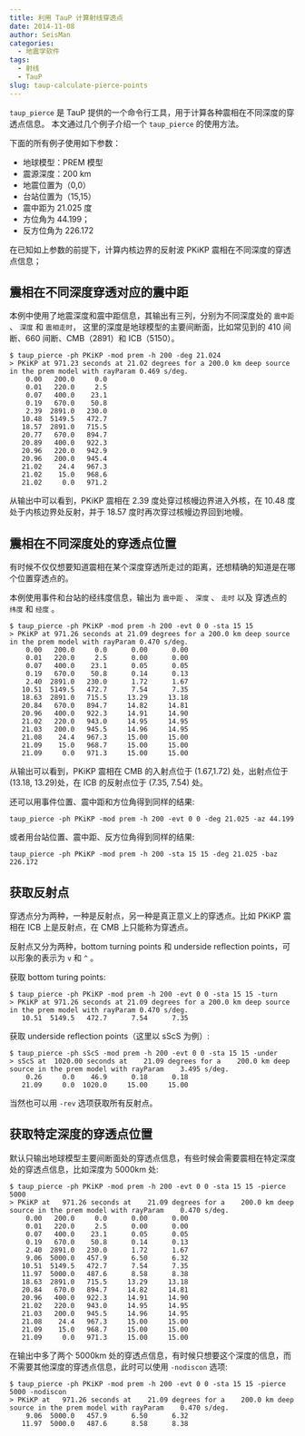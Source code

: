 ```yaml
---
title: 利用 TauP 计算射线穿透点
date: 2014-11-08
author: SeisMan
categories:
  - 地震学软件
tags:
  - 射线
  - TauP
slug: taup-calculate-pierce-points
---
```


`taup_pierce` 是 TauP 提供的一个命令行工具，用于计算各种震相在不同深度的穿透点信息。
本文通过几个例子介绍一个 `taup_pierce` 的使用方法。

<!--more-->

下面的所有例子使用如下参数：

-   地球模型：PREM 模型
-   震源深度：200 km
-   地震位置为（0,0）
-   台站位置为（15,15）
-   震中距为 21.025 度
-   方位角为 44.199；
-   反方位角为 226.172

在已知如上参数的前提下，计算内核边界的反射波 PKiKP 震相在不同深度的穿透点信息；

## 震相在不同深度穿透对应的震中距

本例中使用了地震深度和震中距信息，其输出有三列，分别为不同深度处的 ` 震中距 ` 、 ` 深度 ` 和 ` 震相走时 `，
这里的深度是地球模型的主要间断面，比如常见到的 410 间断、660 间断、CMB（2891）和 ICB（5150）。

    $ taup_pierce -ph PKiKP -mod prem -h 200 -deg 21.024
    > PKiKP at 971.23 seconds at 21.02 degrees for a 200.0 km deep source in the prem model with rayParam 0.469 s/deg.
        0.00   200.0     0.0
        0.01   220.0     2.5
        0.07   400.0    23.1
        0.19   670.0    50.8
        2.39  2891.0   230.0
       10.48  5149.5   472.7
       18.57  2891.0   715.5
       20.77   670.0   894.7
       20.89   400.0   922.3
       20.96   220.0   942.9
       20.96   200.0   945.4
       21.02    24.4   967.3
       21.02    15.0   968.6
       21.02     0.0   971.2

从输出中可以看到，PKiKP 震相在 2.39 度处穿过核幔边界进入外核，在 10.48 度处于内核边界处反射，并于 18.57 度时再次穿过核幔边界回到地幔。

## 震相在不同深度处的穿透点位置

有时候不仅仅想要知道震相在某个深度穿透所走过的距离，还想精确的知道是在哪个位置穿透点的。

本例使用事件和台站的经纬度信息，输出为 ` 震中距 ` 、 ` 深度 ` 、 ` 走时 ` 以及
穿透点的 ` 纬度 ` 和 ` 经度 ` 。

    $ taup_pierce -ph PKiKP -mod prem -h 200 -evt 0 0 -sta 15 15
    > PKiKP at 971.26 seconds at 21.09 degrees for a 200.0 km deep source in the prem model with rayParam 0.470 s/deg.
        0.00   200.0     0.0      0.00      0.00
        0.01   220.0     2.5      0.00      0.00
        0.07   400.0    23.1      0.05      0.05
        0.19   670.0    50.8      0.14      0.13
        2.40  2891.0   230.0      1.72      1.67
       10.51  5149.5   472.7      7.54      7.35
       18.63  2891.0   715.5     13.29     13.18
       20.84   670.0   894.7     14.82     14.81
       20.96   400.0   922.3     14.91     14.90
       21.02   220.0   943.0     14.95     14.95
       21.03   200.0   945.5     14.96     14.95
       21.08    24.4   967.3     15.00     15.00
       21.09    15.0   968.7     15.00     15.00
       21.09     0.0   971.3     15.00     15.00

从输出可以看到，PKiKP 震相在 CMB 的入射点位于 (1.67,1.72) 处，出射点位于
(13.18, 13.29)处，在 ICB 的反射点位于 (7.35, 7.54) 处。

还可以用事件位置、震中距和方位角得到同样的结果:

    taup_pierce -ph PKiKP -mod prem -h 200 -evt 0 0 -deg 21.025 -az 44.199

或者用台站位置、震中距、反方位角得到同样的结果:

    taup_pierce -ph PKiKP -mod prem -h 200 -sta 15 15 -deg 21.025 -baz 226.172

## 获取反射点

穿透点分为两种，一种是反射点，另一种是真正意义上的穿透点。比如 PKiKP 震相在 ICB 上是反射点，在 CMB 上只能称为穿透点。

反射点又分为两种，bottom turning points 和 underside reflection points，可以形象的表示为 `v` 和 `^` 。

获取 bottom turing points:

    $ taup_pierce -ph PKiKP -mod prem -h 200 -evt 0 0 -sta 15 15 -turn
    > PKiKP at 971.26 seconds at 21.09 degrees for a 200.0 km deep source in the prem model with rayParam 0.470 s/deg.
       10.51  5149.5   472.7      7.54      7.35

获取 underside reflection points（这里以 sScS 为例）:

    $ taup_pierce -ph sScS -mod prem -h 200 -evt 0 0 -sta 15 15 -under
    > sScS at  1020.00 seconds at    21.09 degrees for a    200.0 km deep source in the prem model with rayParam    3.495 s/deg.
        0.26     0.0    46.9      0.18      0.18
       21.09     0.0  1020.0     15.00     15.00

当然也可以用 `-rev` 选项获取所有反射点。

## 获取特定深度的穿透点位置

默认只输出地球模型主要间断面处的穿透点信息，有些时候会需要震相在特定深度处的穿透点信息，比如深度为 5000km 处:

    $ taup_pierce -ph PKiKP -mod prem -h 200 -evt 0 0 -sta 15 15 -pierce 5000
    > PKiKP at   971.26 seconds at    21.09 degrees for a    200.0 km deep source in the prem model with rayParam    0.470 s/deg.
        0.00   200.0     0.0      0.00      0.00
        0.01   220.0     2.5      0.00      0.00
        0.07   400.0    23.1      0.05      0.05
        0.19   670.0    50.8      0.14      0.13
        2.40  2891.0   230.0      1.72      1.67
        9.06  5000.0   457.9      6.50      6.32
       10.51  5149.5   472.7      7.54      7.35
       11.97  5000.0   487.6      8.58      8.38
       18.63  2891.0   715.5     13.29     13.18
       20.84   670.0   894.7     14.82     14.81
       20.96   400.0   922.3     14.91     14.90
       21.02   220.0   943.0     14.95     14.95
       21.03   200.0   945.5     14.96     14.95
       21.08    24.4   967.3     15.00     15.00
       21.09    15.0   968.7     15.00     15.00
       21.09     0.0   971.3     15.00     15.00

在输出中多了两个 5000km 处的穿透点信息，有时候只想要这个深度的信息，而不需要其他深度的穿透点信息，此时可以使用 `-nodiscon` 选项:

    $ taup_pierce -ph PKiKP -mod prem -h 200 -evt 0 0 -sta 15 15 -pierce 5000 -nodiscon
    > PKiKP at   971.26 seconds at    21.09 degrees for a    200.0 km deep source in the prem model with rayParam    0.470 s/deg.
        9.06  5000.0   457.9      6.50      6.32
       11.97  5000.0   487.6      8.58      8.38
